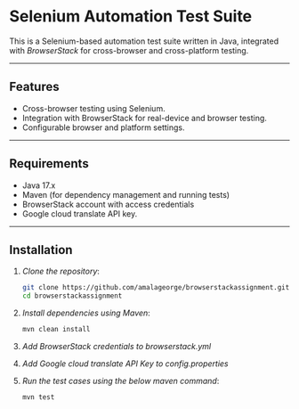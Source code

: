 # Selenium Automation Test Suite

This is a Selenium-based automation test suite written in Java, integrated with *BrowserStack* for cross-browser and cross-platform testing.

---

## Features
- Cross-browser testing using Selenium.
- Integration with BrowserStack for real-device and browser testing.
- Configurable browser and platform settings.

---

## Requirements
- Java 17.x
- Maven (for dependency management and running tests)
- BrowserStack account with access credentials
- Google cloud translate API key.

---

## Installation

1. *Clone the repository*:
   ```bash
   git clone https://github.com/amalageorge/browserstackassignment.git
   cd browserstackassignment

2. *Install dependencies using Maven*:
   ```bash
   mvn clean install

3. *Add BrowserStack credentials to browserstack.yml*


4. *Add Google cloud translate API Key to config.properties*


5. *Run the test cases using the below maven command*:
   ```bash
   mvn test
   
